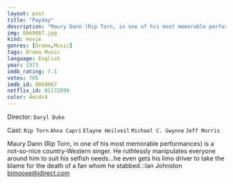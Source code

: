 ```yaml
---
layout: post
title: "Payday"
description: "Maury Dann (Rip Torn, in one of his most memorable performances) is a not-so-nice country-Western singer. He ruthlessly manipulates everyone around him to suit his selfish needs...he even gets his limo driver to take the blame for the death of a fan whom he stabbed..."
img: 0069067.jpg
kind: movie
genres: [Drama,Music]
tags: Drama Music 
language: English
year: 1973
imdb_rating: 7.1
votes: 705
imdb_id: 0069067
netflix_id: 81172899
color: 4ecdc4
---
```

Director: `Daryl Duke`  

Cast: `Rip Torn` `Ahna Capri` `Elayne Heilveil` `Michael C. Gwynne` `Jeff Morris` 

Maury Dann (Rip Torn, in one of his most memorable performances) is a not-so-nice country-Western singer. He ruthlessly manipulates everyone around him to suit his selfish needs...he even gets his limo driver to take the blame for the death of a fan whom he stabbed.::Ian Johnston <bjmoose@idirect.com>
